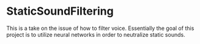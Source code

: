 # StaticSoundFiltering
This is a take on the issue of how to filter voice. Essentially the goal of this project is to utilize neural networks in order to neutralize static sounds.
